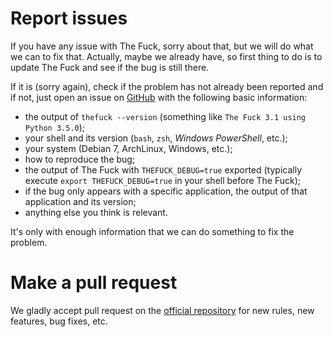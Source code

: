 # Report issues
If you have any issue with The Fuck, sorry about that, but we will do what we
can to fix that. Actually, maybe we already have, so first thing to do is to
update The Fuck and see if the bug is still there.

If it is (sorry again), check if the problem has not already been reported and
if not, just open an issue on [GitHub](https://github.com/nvbn/thefuck) with
the following basic information:
  - the output of `thefuck --version` (something like `The Fuck 3.1 using
    Python 3.5.0`);
  - your shell and its version (`bash`, `zsh`, *Windows PowerShell*, etc.);
  - your system (Debian 7, ArchLinux, Windows, etc.);
  - how to reproduce the bug;
  - the output of The Fuck with `THEFUCK_DEBUG=true` exported (typically execute
    `export THEFUCK_DEBUG=true` in your shell before The Fuck);
  - if the bug only appears with a specific application, the output of that
    application and its version;
  - anything else you think is relevant.

It's only with enough information that we can do something to fix the problem.

# Make a pull request
We gladly accept pull request on the [official
repository](https://github.com/nvbn/thefuck) for new rules, new features, bug
fixes, etc.
